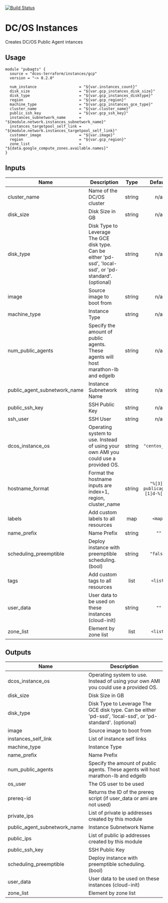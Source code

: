 [![Build Status](https://jenkins-terraform.mesosphere.com/service/dcos-terraform-jenkins/job/dcos-terraform/job/terraform-gcp-public-agents/job/master/badge/icon)](https://jenkins-terraform.mesosphere.com/service/dcos-terraform-jenkins/job/dcos-terraform/job/terraform-gcp-public-agents/job/master/)
# DC/OS Instances

Creates DC/OS Public Agent intances

## Usage

```hcl
module "pubagts" {
  source = "dcos-terraform/instances/gcp"
  version = "~> 0.2.0"

  num_instance                   = "${var.instances_count}"
  disk_size                      = "${var.gcp_instances_disk_size}"
  disk_type                      = "${var.gcp_instances_disktype}"
  region                         = "${var.gcp_region}"
  machine_type                   = "${var.gcp_instances_gce_type}"
  cluster_name                   = "${var.cluster_name}"
  public_ssh_key                 = "${var.gcp_ssh_key}"
  instances_subnetwork_name      = "${module.network.instances_subnetwork_name}"
  instances_targetpool_self_link = "${module.network.instances_targetpool_self_link}"
  customer_image                 = "${var.image}"
  region                         = "${var.gcp_region}"
  zone_list                      = "${data.google_compute_zones.available.names}"
}
```

## Inputs

| Name | Description | Type | Default | Required |
|------|-------------|:----:|:-----:|:-----:|
| cluster\_name | Name of the DC/OS cluster | string | n/a | yes |
| disk\_size | Disk Size in GB | string | n/a | yes |
| disk\_type | Disk Type to Leverage The GCE disk type. Can be either 'pd-ssd', 'local-ssd', or 'pd-standard'. (optional) | string | n/a | yes |
| image | Source image to boot from | string | n/a | yes |
| machine\_type | Instance Type | string | n/a | yes |
| num\_public\_agents | Specify the amount of public agents. These agents will host marathon-lb and edgelb | string | n/a | yes |
| public\_agent\_subnetwork\_name | Instance Subnetwork Name | string | n/a | yes |
| public\_ssh\_key | SSH Public Key | string | n/a | yes |
| ssh\_user | SSH User | string | n/a | yes |
| dcos\_instance\_os | Operating system to use. Instead of using your own AMI you could use a provided OS. | string | `"centos_7.5"` | no |
| hostname\_format | Format the hostname inputs are index+1, region, cluster_name | string | `"%[3]s-publicagent%[1]d-%[2]s"` | no |
| labels | Add custom labels to all resources | map | `<map>` | no |
| name\_prefix | Name Prefix | string | `""` | no |
| scheduling\_preemptible | Deploy instance with preemptible scheduling. (bool) | string | `"false"` | no |
| tags | Add custom tags to all resources | list | `<list>` | no |
| user\_data | User data to be used on these instances (cloud-init) | string | `""` | no |
| zone\_list | Element by zone list | list | `<list>` | no |

## Outputs

| Name | Description |
|------|-------------|
| dcos\_instance\_os | Operating system to use. Instead of using your own AMI you could use a provided OS. |
| disk\_size | Disk Size in GB |
| disk\_type | Disk Type to Leverage The GCE disk type. Can be either 'pd-ssd', 'local-ssd', or 'pd-standard'. (optional) |
| image | Source image to boot from |
| instances\_self\_link | List of instance self links |
| machine\_type | Instance Type |
| name\_prefix | Name Prefix |
| num\_public\_agents | Specify the amount of public agents. These agents will host marathon-lb and edgelb |
| os\_user | The OS user to be used |
| prereq-id | Returns the ID of the prereq script (if user_data or ami are not used) |
| private\_ips | List of private ip addresses created by this module |
| public\_agent\_subnetwork\_name | Instance Subnetwork Name |
| public\_ips | List of public ip addresses created by this module |
| public\_ssh\_key | SSH Public Key |
| scheduling\_preemptible | Deploy instance with preemptible scheduling. (bool) |
| user\_data | User data to be used on these instances (cloud-init) |
| zone\_list | Element by zone list |

